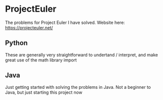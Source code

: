 # ProjectEuler
The problems for Project Euler I have solved.
Website here: https://projecteuler.net/

## Python
These are generally very straightforward to undertand / interpret, and make great use of the math library import

## Java
Just getting started with solving the problems in Java. Not a beginner to Java, but just starting this project now
